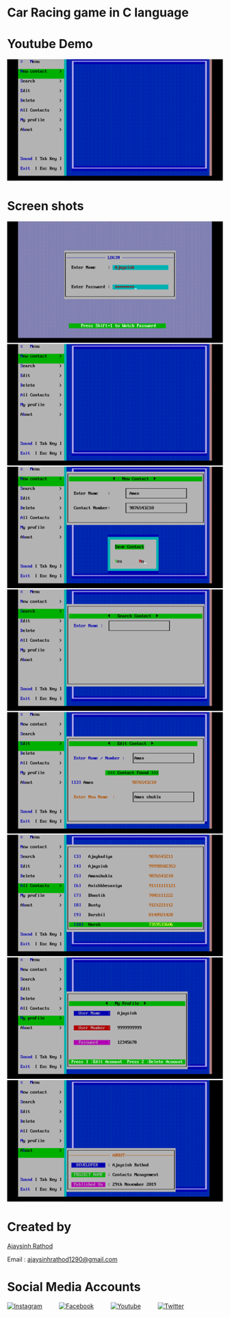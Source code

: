 # Car Racing game in C language

# Youtube Demo

[<img src="screenshots/home.png" />](https://youtu.be/MNT0_6zweYQ)

# Screen shots

<img src="screenshots/login.png" />
<img src="screenshots/home.png" />
<img src="screenshots/newcontact.png" />
<img src="screenshots/search.png" />
<img src="screenshots/edit.png" />
<img src="screenshots/allcontacts.png" />
<img src="screenshots/userprofile.png" />
<img src="screenshots/about.png" />

# Created by


[Ajaysinh Rathod](https://github.com/Ajaysinh1290)

Email : ajaysinhrathod1290@gmail.com

# Social Media Accounts
[![Instagram](https://img.icons8.com/fluent/40/000000/instagram-new.png)](https://www.instagram.com/ll_ajayrathod_ll/)&nbsp; &nbsp; &nbsp; &nbsp; &nbsp;
[![Facebook](https://img.icons8.com/fluent/40/000000/facebook-new.png)](https://www.facebook.com/ajaysinh.rathod.7927)&nbsp; &nbsp; &nbsp; &nbsp; &nbsp; 
[![Youtube](https://img.icons8.com/fluent/40/000000/youtube-play.png)](https://www.youtube.com/channel/UCbhGYVadJsZtJzHYMWLNRRQ)&nbsp; &nbsp; &nbsp; &nbsp; &nbsp; 
[![Twitter](https://img.icons8.com/fluent/40/000000/twitter.png)](https://twitter.com/Ajaysin34751867)
